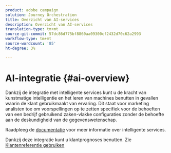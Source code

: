 ```yaml
---
product: adobe campaign
solution: Journey Orchestration
title: Overzicht van AI-services
description: Overzicht van AI-services
translation-type: tm+mt
source-git-commit: 57dc86d775bf8860aa09300cf2432d70c62a2993
workflow-type: tm+mt
source-wordcount: '85'
ht-degree: 3%

---
```



# AI-integratie {#ai-overview}

Dankzij de integratie met intelligente services kunt u de kracht van kunstmatige intelligentie en het leren van machines benutten in gevallen waarin de klant gebruikmaakt van ervaring. Dit staat voor marketing analisten toe om voorspellingen op te zetten specifiek voor de behoeften van een bedrijf gebruikend zaken-vlakke configuraties zonder de behoefte aan de deskundigheid van de gegevenswetenschap.

Raadpleeg de [documentatie](https://docs.adobe.com/content/help/en/experience-platform/intelligent-services/home.html) voor meer informatie over intelligente services.

Dankzij deze integratie kunt u klantprognoses benutten. Zie [Klantenreferentie gebruiken](../ai-services/leveraging-customer-ai.md)

<!--* fatigue scores, see [Leveraging Journey AI](../ai-services/leveraging-fatigue-scores.md)-->
